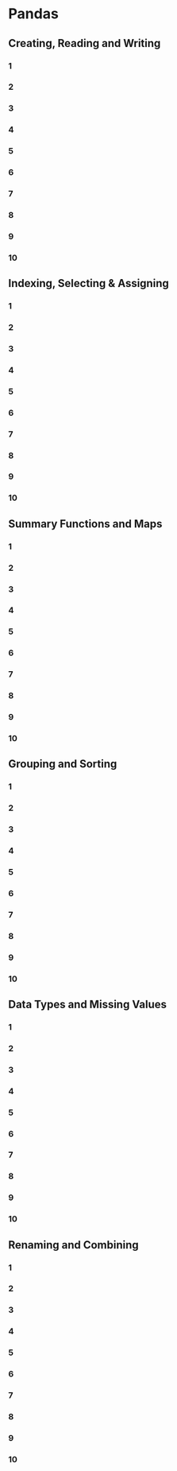 # Pandas

## Creating, Reading and Writing

### 1



### 2



### 3



### 4



### 5



### 6



### 7



### 8



### 9



### 10



## Indexing, Selecting & Assigning

### 1



### 2



### 3



### 4



### 5



### 6



### 7



### 8



### 9



### 10



## Summary Functions and Maps

### 1



### 2



### 3



### 4



### 5



### 6



### 7



### 8



### 9



### 10



## Grouping and Sorting

### 1



### 2



### 3



### 4



### 5



### 6



### 7



### 8



### 9



### 10



## Data Types and Missing Values

### 1



### 2



### 3



### 4



### 5



### 6



### 7



### 8



### 9



### 10



## Renaming and Combining

### 1



### 2



### 3



### 4



### 5



### 6



### 7



### 8



### 9



### 10



